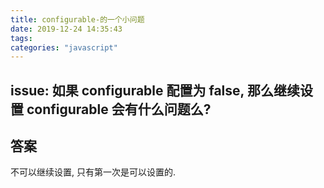 ```yaml
---
title: configurable-的一个小问题
date: 2019-12-24 14:35:43
tags:
categories: "javascript"
---
```



## issue: 如果 configurable 配置为 false, 那么继续设置 configurable 会有什么问题么?

## 答案

不可以继续设置, 只有第一次是可以设置的.
